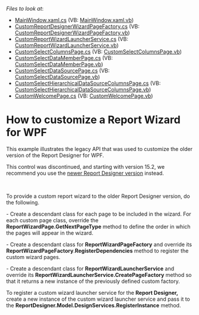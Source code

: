 <!-- default file list -->
*Files to look at*:

* [MainWindow.xaml.cs](./CS/WpfApplication1/MainWindow.xaml.cs) (VB: [MainWindow.xaml.vb](./VB/WpfApplication1/MainWindow.xaml.vb))
* [CustomReportDesignerWizardPageFactory.cs](./CS/WpfApplication1/WizardCustomization/CustomReportDesignerWizardPageFactory.cs) (VB: [CustomReportDesignerWizardPageFactory.vb](./VB/WpfApplication1/WizardCustomization/CustomReportDesignerWizardPageFactory.vb))
* [CustomReportWizardLauncherService.cs](./CS/WpfApplication1/WizardCustomization/CustomReportWizardLauncherService.cs) (VB: [CustomReportWizardLauncherService.vb](./VB/WpfApplication1/WizardCustomization/CustomReportWizardLauncherService.vb))
* [CustomSelectColumnsPage.cs](./CS/WpfApplication1/WizardCustomization/CustomSelectColumnsPage.cs) (VB: [CustomSelectColumnsPage.vb](./VB/WpfApplication1/WizardCustomization/CustomSelectColumnsPage.vb))
* [CustomSelectDataMemberPage.cs](./CS/WpfApplication1/WizardCustomization/CustomSelectDataMemberPage.cs) (VB: [CustomSelectDataMemberPage.vb](./VB/WpfApplication1/WizardCustomization/CustomSelectDataMemberPage.vb))
* [CustomSelectDataSourcePage.cs](./CS/WpfApplication1/WizardCustomization/CustomSelectDataSourcePage.cs) (VB: [CustomSelectDataSourcePage.vb](./VB/WpfApplication1/WizardCustomization/CustomSelectDataSourcePage.vb))
* [CustomSelectHierarchicalDataSourceColumnsPage.cs](./CS/WpfApplication1/WizardCustomization/CustomSelectHierarchicalDataSourceColumnsPage.cs) (VB: [CustomSelectHierarchicalDataSourceColumnsPage.vb](./VB/WpfApplication1/WizardCustomization/CustomSelectHierarchicalDataSourceColumnsPage.vb))
* [CustomWelcomePage.cs](./CS/WpfApplication1/WizardCustomization/CustomWelcomePage.cs) (VB: [CustomWelcomePage.vb](./VB/WpfApplication1/WizardCustomization/CustomWelcomePage.vb))
<!-- default file list end -->
# How to customize a Report Wizard for WPF


<p>This example illustrates the legacy API that was used to customize the older version of the Report Designer for WPF.</p>
<p>This control was discontinued, and starting with version 15.2, we recommend you use the <a href="https://documentation.devexpress.com/#XtraReports/CustomDocument114104">newer Report Designer version</a> instead.</p>
<p> </p>
<p>To provide a custom report wizard to the older Report Designer version, do the following.</p>
<p>- Create a descendant class for each page to be included in the wizard. For each custom page class, override the <strong>ReportWizardPage.GetNextPageType</strong> method to define the order in which the pages will appear in the wizard.</p>
<p>- Create a descendant class for <strong>ReportWizardPageFactory<ReportModel></strong> and override its <strong>ReportWizardPageFactory</strong>.<strong>RegisterDependencies</strong> method to register the custom wizard pages.</p>
<p>- Create a descendant class for <strong>ReportWizardLauncherService<ReportModel></strong> and override its <strong>ReportWizardLauncherService.CreatePageFactory</strong> method so that it returns a new instance of the previously defined custom factory.</p>
<p>To register a custom wizard launcher service for the <strong>Report Designer,</strong> create a new instance of the custom wizard launcher service and pass it to the <strong>ReportDesigner.Model.DesignServices.RegisterInstance<IReportWizardLauncherService></strong> method.</p>

<br/>


